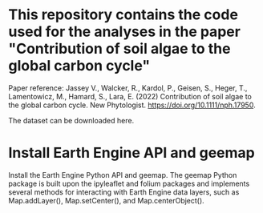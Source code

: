 # This repository contains the code used for the analyses in the paper "Contribution of soil algae to the global carbon cycle"

Paper reference: Jassey V., Walcker, R., Kardol, P., Geisen, S., Heger, T., Lamentowicz, M., Hamard, S., Lara, E. (2022) Contribution of soil algae to the global carbon cycle. New Phytologist. https://doi.org/10.1111/nph.17950.

The dataset can be downloaded here.

# Install Earth Engine API and geemap

Install the Earth Engine Python API and geemap. The geemap Python package is built upon the ipyleaflet and folium packages and implements several methods for interacting with Earth Engine data layers, such as Map.addLayer(), Map.setCenter(), and Map.centerObject().
